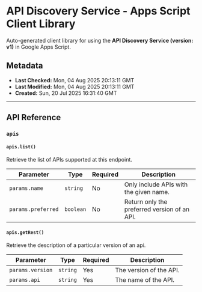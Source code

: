 # API Discovery Service - Apps Script Client Library

Auto-generated client library for using the **API Discovery Service (version: v1)** in Google Apps Script.

## Metadata

- **Last Checked:** Mon, 04 Aug 2025 20:13:11 GMT
- **Last Modified:** Mon, 04 Aug 2025 20:13:11 GMT
- **Created:** Sun, 20 Jul 2025 16:31:40 GMT



---

## API Reference

### `apis`

#### `apis.list()`

Retrieve the list of APIs supported at this endpoint.

| Parameter | Type | Required | Description |
|---|---|---|---|
| `params.name` | `string` | No | Only include APIs with the given name. |
| `params.preferred` | `boolean` | No | Return only the preferred version of an API. |

#### `apis.getRest()`

Retrieve the description of a particular version of an api.

| Parameter | Type | Required | Description |
|---|---|---|---|
| `params.version` | `string` | Yes | The version of the API. |
| `params.api` | `string` | Yes | The name of the API. |